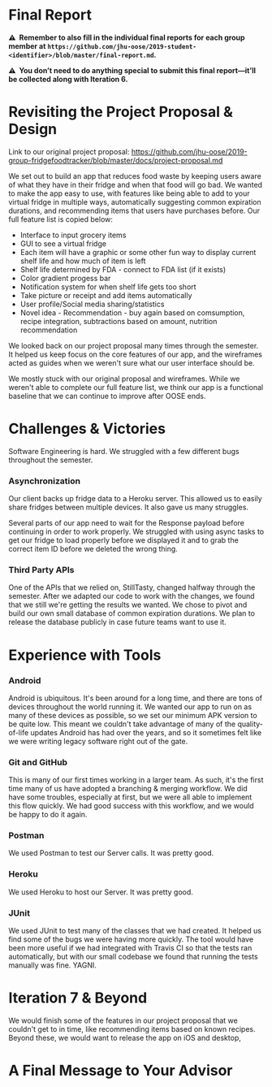 # Final Report

**⚠️  Remember to also fill in the individual final reports for each group member at `https://github.com/jhu-oose/2019-student-<identifier>/blob/master/final-report.md`.**

**⚠️  You don’t need to do anything special to submit this final report—it’ll be collected along with Iteration 6.**

# Revisiting the Project Proposal & Design

Link to our original project proposal: https://github.com/jhu-oose/2019-group-fridgefoodtracker/blob/master/docs/project-proposal.md

We set out to build an app that reduces food waste by keeping users aware of what they have in their fridge and when that food will go bad. We wanted to make the app easy to use, with features like being able to add to your virtual fridge in multiple ways, automatically suggesting common expiration durations, and recommending items that users have purchases before. Our full feature list is copied below: 

* Interface to input grocery items
* GUI to see a virtual fridge
* Each item will have a graphic or some other fun way to display current shelf life and how much of item is left
* Shelf life determined by FDA - connect to FDA list (if it exists)
* Color gradient progess bar
* Notification system for when shelf life gets too short
* Take picture or receipt and add items automatically
* User profile/Social media sharing/statistics
* Novel idea - Recommendation - buy again based on comsumption, recipe integration, subtractions based on amount, nutrition recommendation

We looked back on our project proposal many times through the semester. It helped us keep focus on the core features of our app, and the wireframes acted as guides when we weren't sure what our user interface should be.

We mostly stuck with our original proposal and wireframes. While we weren't able to complete our full feature list, we think our app is a functional baseline that we can continue to improve after OOSE ends. 

<!--
How did the Project Proposal & Design documents help you develop your project?

What changed in your project since you wrote the initial version of those documents?
-->

# Challenges & Victories

Software Engineering is hard. We struggled with a few different bugs throughout the semester.

### Asynchronization

Our client backs up fridge data to a Heroku server. This allowed us to easily share fridges between multiple devices. It also gave us many struggles. 

Several parts of our app need to wait for the Response payload before continuing in order to work properly. We struggled with using async tasks to get our fridge to load properly before we displayed it and to grab the correct item ID before we deleted the wrong thing.

### Third Party APIs

One of the APIs that we relied on, StillTasty, changed halfway through the semester. After we adapted our code to work with the changes, we found that we still we're getting the results we wanted. We chose to pivot and build our own small database of common expiration durations. We plan to release the database publicly in case future teams want to use it.

<!--
In software engineering things rarely go as planned: tools don’t work as we expect, deadlines aren’t met, debugging sessions run longer than we hoped for, and so forth.

What were some of the biggest challenges you found when developing your project? How did you overcome them?
-->

# Experience with Tools

### Android

Android is ubiquitous. It's been around for a long time, and there are tons of devices throughout the world running it. We wanted our app to run on as many of these devices as possible, so we set our minimum APK version to be quite low. This meant we couldn't take advantage of many of the quality-of-life updates Android has had over the years, and so it sometimes felt like we were writing legacy software right out of the gate.

### Git and GitHub

This is many of our first times working in a larger team. As such, it's the first time many of us have adopted a branching & merging workflow. We did have some troubles, especially at first, but we were all able to implement this flow quickly. We had good success with this workflow, and we would be happy to do it again.

### Postman

We used Postman to test our Server calls. It was pretty good.

### Heroku

We used Heroku to host our Server. It was pretty good.

### JUnit

We used JUnit to test many of the classes that we had created. It helped us find some of the bugs we were having more quickly. The tool would have been more useful if we had integrated with Travis CI so that the tests ran automatically, but with our small codebase we found that running the tests manually was fine. YAGNI.

<!--
Which tools did you learn to like? Why?

Which tools did you learn to dislike? Why? And what other tools would you have replaced them with if you were to start all over again?
-->

# Iteration 7 & Beyond

We would finish some of the features in our project proposal that we couldn't get to in time, like recommending items based on known recipes. Beyond these, we would want to release the app on iOS and desktop, 

<!--
Where would you take your project from here? What features would you add to make your application even more awesome? How would you prioritize that work?

Update the project board with tasks for a hypothetical Iteration 7.
-->

# A Final Message to Your Advisor

<!--
What did you like in working with them?

What do you think they need to improve?

And anything else you’d like to say.
-->
